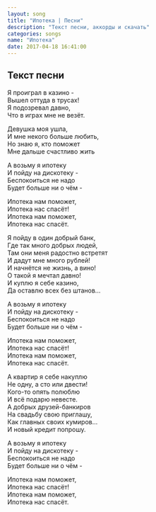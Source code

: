 ```yaml
---
layout: song
title: "Ипотека | Песни"
description: "Текст песни, аккорды и скачать"
categories: songs
name: "Ипотека"
date: 2017-04-18 16:41:00
---
```



## Текст песни  
Я проиграл в казино -  
Вышел оттуда в трусах!  
Я подозревал давно,  
Что в играх мне не везёт.  

Девушка моя ушла,  
И мне некого больше любить,  
Но знаю я, кто поможет  
Мне дальше счастливо жить  

А возьму я ипотеку  
И пойду на дискотеку -   
Беспокоиться не надо  
Будет больше ни о чём -

Ипотека нам поможет,  
Ипотека нас спасёт!  
Ипотека нам поможет,  
Ипотека нас спасёт.  

Я пойду в один добрый банк,  
Где так много добрых людей,  
Там они меня радостно встретят  
И дадут мне много рублей!  
И начнётся не жизнь, а вино!  
О такой я мечтал давно!  
И куплю я себе казино,  
Да оставлю всех без штанов...  

А возьму я ипотеку  
И пойду на дискотеку -   
Беспокоиться не надо  
Будет больше ни о чём -

Ипотека нам поможет,  
Ипотека нас спасёт!  
Ипотека нам поможет,  
Ипотека нас спасёт.  

А квартир я себе накуплю  
Не одну, а сто или двести!  
Кого-то опять полюблю  
И всё подарю невесте.  
А добрых друзей-банкиров  
На свадьбу свою приглашу,  
Как главных своих кумиров...  
И новый кредит попрошу.  

А возьму я ипотеку  
И пойду на дискотеку -   
Беспокоиться не надо  
Будет больше ни о чём -

Ипотека нам поможет,  
Ипотека нас спасёт!  
Ипотека нам поможет,  
Ипотека нас спасёт. 